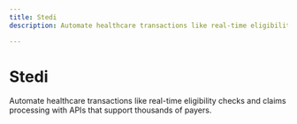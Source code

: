 ```yaml
---
title: Stedi
description: Automate healthcare transactions like real-time eligibility checks and claims processing with APIs that support thousands of payers.

---
```


# Stedi

Automate healthcare transactions like real-time eligibility checks and claims processing with APIs that support thousands of payers.